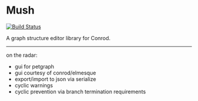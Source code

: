 # Mush

[![Build Status](https://travis-ci.org/PistonDevelopers/mush.png?branch=master)](https://travis-ci.org/PistonDevelopers/mush)

A graph structure editor library for Conrod.

---

on the radar:
- gui for petgraph
- gui courtesy of conrod/elmesque
- export/import to json via serialize
- cyclic warnings
- cyclic prevention via branch termination requirements
